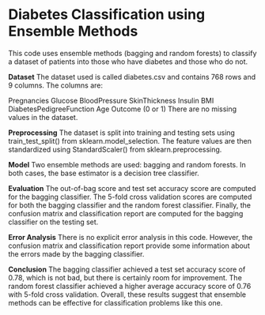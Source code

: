 # Diabetes Classification using Ensemble Methods
This code uses ensemble methods (bagging and random forests) to classify a dataset of patients into those who have diabetes and those who do not.

**Dataset**
The dataset used is called diabetes.csv and contains 768 rows and 9 columns. The columns are:

Pregnancies
Glucose
BloodPressure
SkinThickness
Insulin
BMI
DiabetesPedigreeFunction
Age
Outcome (0 or 1)
There are no missing values in the dataset.

**Preprocessing**
The dataset is split into training and testing sets using train_test_split() from sklearn.model_selection. The feature values are then standardized using StandardScaler() from sklearn.preprocessing.

**Model**
Two ensemble methods are used: bagging and random forests. In both cases, the base estimator is a decision tree classifier.

**Evaluation**
The out-of-bag score and test set accuracy score are computed for the bagging classifier. The 5-fold cross validation scores are computed for both the bagging classifier and the random forest classifier. Finally, the confusion matrix and classification report are computed for the bagging classifier on the testing set.

**Error Analysis**
There is no explicit error analysis in this code. However, the confusion matrix and classification report provide some information about the errors made by the bagging classifier.

**Conclusion**
The bagging classifier achieved a test set accuracy score of 0.78, which is not bad, but there is certainly room for improvement. The random forest classifier achieved a higher average accuracy score of 0.76 with 5-fold cross validation. Overall, these results suggest that ensemble methods can be effective for classification problems like this one.
